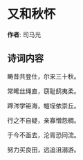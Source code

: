 # 又和秋怀

**作者**: 司马光

## 诗词内容

畴昔共登仕，尔来三十秋。

常晞丝绳直，窃耻鸱夷柔。

蹄涔学钜海，螘垤依崇丘。

行之不自疑，亲寡憎怨稠。

于今不亟去，沦胥恐同流。

努力买良田，远追沮溺游。

